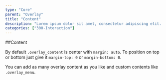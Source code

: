 ```yaml
---
type: "Core"
parent: "Overlay"
title: "Content"
description: "Lorem ipsum dolor sit amet, consectetur adipiscing elit. Nunc tempus laoreet leo sit amet iaculis."
categories: ["300-Interaction"]
---
```


##Content

By default `.overlay_content` is center with `margin: auto`. To position on top or bottom just give it `margin-top: 0` or `margin-bottom: 0`.

<demo>
  <demovanilla src="inline/demo/overlay/content">
  </demovanilla>
</demo>

You can add as many overlay content as you like and custom contents like `.overlay_menu`.

<demo>
  <demovanilla src="inline/demo/overlay/content-multiple">
  </demovanilla>
</demo>
